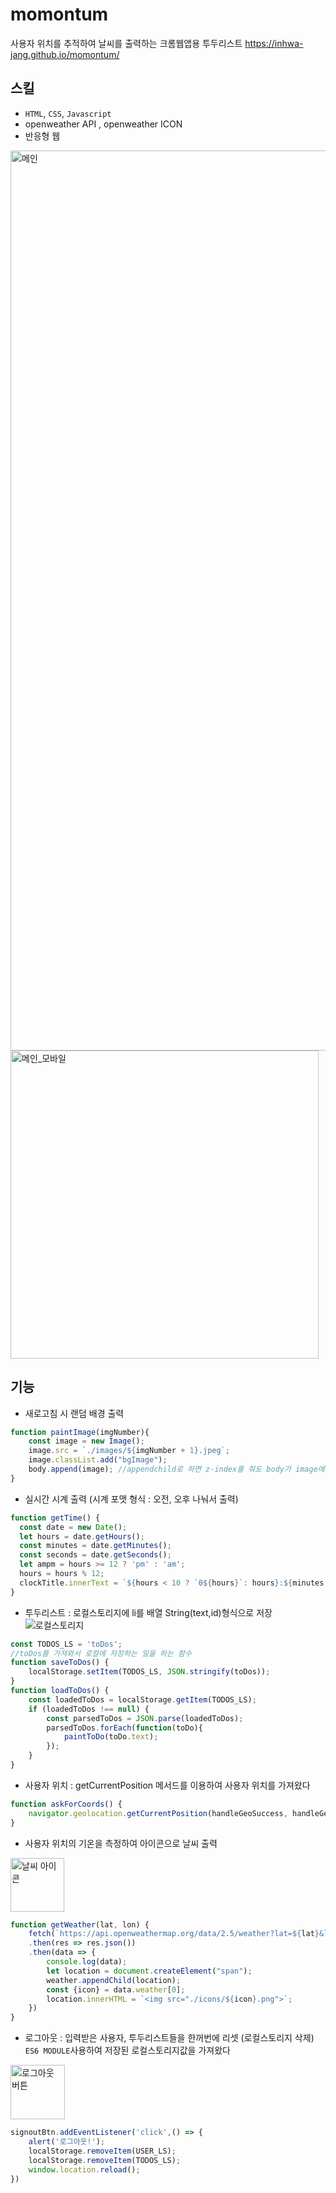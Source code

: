 # momontum
사용자 위치를 추적하여 날씨를 출력하는 크롬웹앱용 투두리스트
https://inhwa-jang.github.io/momontum/
## 스킬
- `HTML`, `CSS`, `Javascript`
- openweather API , openweather ICON
- 반응형 웹
<img width="1440" alt="메인" src="https://user-images.githubusercontent.com/77523846/192211920-f0ca64aa-2cbe-4683-9ab3-265dee8c760a.png">
<img width="493" alt="메인_모바일" src="https://user-images.githubusercontent.com/77523846/192211935-a9323564-c035-49a1-88cf-8b06c8163761.png">

## 기능
- 새로고침 시 랜덤 배경 출력
```javascript
function paintImage(imgNumber){
    const image = new Image();
    image.src = `./images/${imgNumber + 1}.jpeg`;
    image.classList.add("bgImage"); 
    body.append(image); //appendchild로 하면 z-index를 줘도 body가 image에 밀림, 그래서 append를 줌
}
```

- 실시간 시계 출력 (시계 포맷 형식 : 오전, 오후 나눠서 출력)
```javascript
function getTime() {
  const date = new Date();
  let hours = date.getHours();
  const minutes = date.getMinutes();
  const seconds = date.getSeconds();
  let ampm = hours >= 12 ? 'pm' : 'am';
  hours = hours % 12;
  clockTitle.innerText = `${hours < 10 ? `0${hours}`: hours}:${minutes < 10 ? `0${minutes}`: minutes} ${ampm}`;
}
```

- 투두리스트 : 로컬스토리지에 li를 배열 String(text,id)형식으로 저장
![로컬스토리지](https://user-images.githubusercontent.com/77523846/192211675-be68a109-9c50-4021-9400-74677751d90d.gif)

``` javascript
const TODOS_LS = 'toDos';
//toDos를 가져와서 로컬에 저장하는 일을 하는 함수
function saveToDos() {
    localStorage.setItem(TODOS_LS, JSON.stringify(toDos));
}
function loadToDos() {
    const loadedToDos = localStorage.getItem(TODOS_LS);
    if (loadedToDos !== null) {
        const parsedToDos = JSON.parse(loadedToDos);
        parsedToDos.forEach(function(toDo){
            paintToDo(toDo.text);
        });
    }
}
```

- 사용자 위치 : getCurrentPosition 메서드를 이용하여 사용자 위치를 가져왔다
```javascript
function askForCoords() {
    navigator.geolocation.getCurrentPosition(handleGeoSuccess, handleGeoError);
}
```

- 사용자 위치의 기온을 측정하여 아이콘으로 날씨 출력
<img width="86" alt="날씨 아이콘" src="https://user-images.githubusercontent.com/77523846/192211573-4e4088d6-2b32-4448-9ec9-cdd593262e83.png">

```javascript
function getWeather(lat, lon) {
    fetch(`https://api.openweathermap.org/data/2.5/weather?lat=${lat}&lon=${lon}&appid=${API_KEY}&units=metric`)
    .then(res => res.json())
    .then(data => {
        console.log(data);
        let location = document.createElement("span");
        weather.appendChild(location);
        const {icon} = data.weather[0];
        location.innerHTML = `<img src="./icons/${icon}.png">`;
    })
}
```

- 로그아웃 : 입력받은 사용자, 투두리스트들을 한꺼번에 리셋 (로컬스토리지 삭제) `ES6 MODULE`사용하여 저장된 로컬스토리지값을 가져왔다
<img width="87" alt="로그아웃 버튼" src="https://user-images.githubusercontent.com/77523846/192211613-9ac57ad5-d094-4e4d-bc36-131ef1227f83.png">

```javascript
signoutBtn.addEventListener('click',() => {
    alert('로그아웃!');
    localStorage.removeItem(USER_LS);
    localStorage.removeItem(TODOS_LS);
    window.location.reload();
})
```
